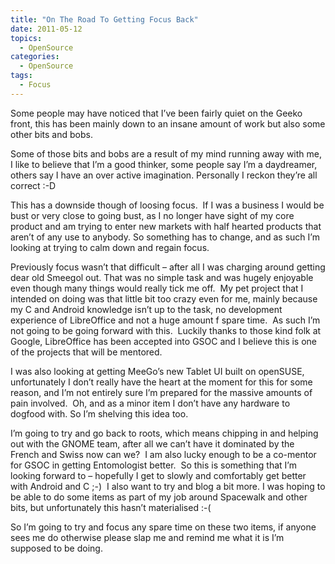 ```yaml
---
title: "On The Road To Getting Focus Back"
date: 2011-05-12
topics:
  - OpenSource
categories:
  - OpenSource
tags:
  - Focus
---
```

Some people may have noticed that I’ve been fairly quiet on the Geeko front, this has been mainly down to an insane amount of work but also some other bits and bobs.

Some of those bits and bobs are a result of my mind running away with me, I like to believe that I’m a good thinker, some people say I’m a daydreamer, others say I have an over active imagination. Personally I reckon they’re all correct :-D

This has a downside though of loosing focus.  If I was a business I would be bust or very close to going bust, as I no longer have sight of my core product and am trying to enter new markets with half hearted products that aren’t of any use to anybody. So something has to change, and as such I’m looking at trying to calm down and regain focus.

Previously focus wasn’t that difficult – after all I was charging around getting dear old Smeegol out. That was no simple task and was hugely enjoyable even though many things would really tick me off.  My pet project that I intended on doing was that little bit too crazy even for me, mainly because my C and Android knowledge isn’t up to the task, no development experience of LibreOffice and not a huge amount f spare time.  As such I’m not going to be going forward with this.  Luckily thanks to those kind folk at Google, LibreOffice has been accepted into GSOC and I believe this is one of the projects that will be mentored.

I was also looking at getting MeeGo’s new Tablet UI built on openSUSE, unfortunately I don’t really have the heart at the moment for this for some reason, and I’m not entirely sure I’m prepared for the massive amounts of pain involved.  Oh, and as a minor item I don’t have any hardware to dogfood with. So I’m shelving this idea too.

I’m going to try and go back to roots, which means chipping in and helping out with the GNOME team, after all we can’t have it dominated by the French and Swiss now can we?  I am also lucky enough to be a co-mentor for GSOC in getting Entomologist better.  So this is something that I’m looking forward to – hopefully I get to slowly and comfortably get better with Android and C ;-)  I also want to try and blog a bit more. I was hoping to be able to do some items as part of my job around Spacewalk and other bits, but unfortunately this hasn’t materialised :-(

So I’m going to try and focus any spare time on these two items, if anyone sees me do otherwise please slap me and remind me what it is I’m supposed to be doing.
